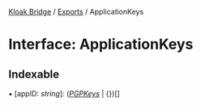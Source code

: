 [Kloak Bridge](../README.md) / [Exports](../modules.md) / ApplicationKeys

# Interface: ApplicationKeys

## Indexable

▪ [appID: *string*]: ([*PGPKeys*](pgpkeys.md) \| {})[]
